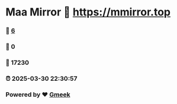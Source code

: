# Maa Mirror :link: https://mmirror.top 
### :page_facing_up: [6](https://mmirror.top/tag.html) 
### :speech_balloon: 0 
### :hibiscus: 17230 
### :alarm_clock: 2025-03-30 22:30:57 
### Powered by :heart: [Gmeek](https://github.com/Meekdai/Gmeek)
